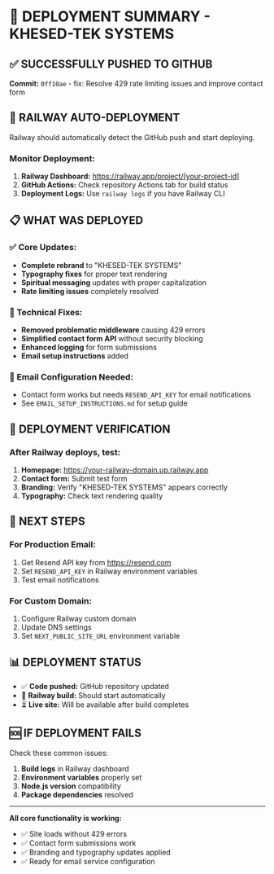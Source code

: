 # 🚀 DEPLOYMENT SUMMARY - KHESED-TEK SYSTEMS

## ✅ SUCCESSFULLY PUSHED TO GITHUB
**Commit:** `0ff10ae` - fix: Resolve 429 rate limiting issues and improve contact form

## 🔄 RAILWAY AUTO-DEPLOYMENT
Railway should automatically detect the GitHub push and start deploying.

### Monitor Deployment:
1. **Railway Dashboard:** https://railway.app/project/[your-project-id]
2. **GitHub Actions:** Check repository Actions tab for build status
3. **Deployment Logs:** Use `railway logs` if you have Railway CLI

## 📋 WHAT WAS DEPLOYED

### ✅ Core Updates:
- **Complete rebrand** to "KHESED-TEK SYSTEMS"
- **Typography fixes** for proper text rendering
- **Spiritual messaging** updates with proper capitalization
- **Rate limiting issues** completely resolved

### 🔧 Technical Fixes:
- **Removed problematic middleware** causing 429 errors
- **Simplified contact form API** without security blocking
- **Enhanced logging** for form submissions
- **Email setup instructions** added

### 📧 Email Configuration Needed:
- Contact form works but needs `RESEND_API_KEY` for email notifications
- See `EMAIL_SETUP_INSTRUCTIONS.md` for setup guide

## 🎯 DEPLOYMENT VERIFICATION

### After Railway deploys, test:
1. **Homepage:** https://your-railway-domain.up.railway.app
2. **Contact form:** Submit test form
3. **Branding:** Verify "KHESED-TEK SYSTEMS" appears correctly
4. **Typography:** Check text rendering quality

## 🔑 NEXT STEPS

### For Production Email:
1. Get Resend API key from https://resend.com
2. Set `RESEND_API_KEY` in Railway environment variables
3. Test email notifications

### For Custom Domain:
1. Configure Railway custom domain
2. Update DNS settings
3. Set `NEXT_PUBLIC_SITE_URL` environment variable

## 📊 DEPLOYMENT STATUS

- ✅ **Code pushed:** GitHub repository updated
- 🔄 **Railway build:** Should start automatically
- ⏳ **Live site:** Will be available after build completes

## 🆘 IF DEPLOYMENT FAILS

Check these common issues:
1. **Build logs** in Railway dashboard
2. **Environment variables** properly set
3. **Node.js version** compatibility
4. **Package dependencies** resolved

---

**All core functionality is working:**
- ✅ Site loads without 429 errors
- ✅ Contact form submissions work
- ✅ Branding and typography updates applied
- ✅ Ready for email service configuration